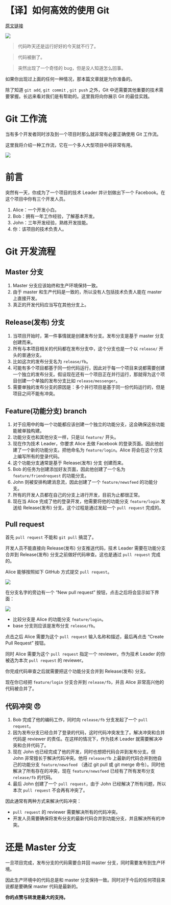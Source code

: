 
# 【译】如何高效的使用 Git

[原文链接](https://medium.freecodecamp.org/how-to-use-git-efficiently-54320a236369)

![](https://ws1.sinaimg.cn/large/0069RVTdly1fuz415uvavj318g0tmh0f.jpg)

> 代码昨天还是运行好好的今天就不行了。

> 代码被删了。

> 突然出现了一个奇怪的 bug，但是没人知道怎么回事。


如果你出现过上面的任何一种情况，那本篇文章就是为你准备的。

除了知道 `git add`, `git commit` , `git push` 之外，Git 中还需要其他重要的技术需要掌握。长远来看对我们是有帮助的。这里我将向你展示 Git 的最佳实践。


# Git 工作流

当有多个开发者同时涉及到一个项目时那么就非常有必要正确使用 Git 工作流。

这里我将介绍一种工作流，它在一个多人大型项目中将非常有用。

![](https://ws1.sinaimg.cn/large/0069RVTdly1fuz4imimuuj313111zq6q.jpg)


# 前言

突然有一天，你成为了一个项目的技术 Leader 并计划做出下一个 Facebook。在这个项目中你有三个开发人员。

1. Alice：一个开发小白。
2. Bob：拥有一年工作经验，了解基本开发。
3. John：三年开发经验，熟练开发技能。
4. 你：该项目的技术负责人。

# Git 开发流程

## Master 分支

1. Master 分支应该始终和生产环境保持一致。
2. 由于 master 和生产代码是一致的，所以没有人包括技术负责人能在 master 上直接开发。
3. 真正的开发代码应当写在其他分支上。

## Release(发布) 分支

1. 当项目开始时，第一件事情就是创建发布分支。发布分支是基于 master 分支创建而来。
2. 所有与本项目相关的代码都在发布分支中，这个分支也是一个以 `release/` 开头的普通分支。
3. 比如这次的发布分支名为 `release/fb`。
4. 可能有多个项目都基于同一份代码运行，因此对于每一个项目来说都需要创建一个独立的发布分支。假设现在还有一个项目正在并行运行，那就得为这个项目创建一个单独的发布分支比如 `release/messenger`。
5. 需要单独的发布分支的原因是：多个并行项目是基于同一份代码运行的，但是项目之间不能有冲突。

## Feature(功能分支) branch

1. 对于应用中的每一个功能都应该创建一个独立的功能分支，这会确保这些功能能被单独构建。
2. 功能分支也和其他分支一样，只是以 `feature/` 开头。
3. 现在作为技术 Leader，你要求 Alice 去做 Facebook 的登录页面。因此他创建了一个新的功能分支。把他命名为 `feature/login`。Alice 将会在这个分支上编写所有的登录代码。
4. 这个功能分支通常是基于 Release(发布) 分支 创建而来。
5. Bob 的任务为创建添加好友页面，因此他创建了一个名为 `feature/friendrequest` 的功能分支。
6. John 则被安排构建消息流，因此创建了一个 `feature/newsfeed` 的功能分支。
7. 所有的开发人员都在自己的分支上进行开发，目前为止都很正常。
8. 现在当 Alice 完成了他的登录开发，他需要将他的功能分支 `feature/login` 发送给 Release(发布) 分支。这个过程是通过发起一个 `pull request` 完成的。


## Pull request

首先 `pull request` 不能和 `git pull` 搞混了。

开发人员不能直接向 Release(发布) 分支推送代码，技术 Leader 需要在功能分支合并到 Release(发布) 分支之前做好代码审查。这也是通过 `pull request` 完成的。

Alice 能够按照如下 GitHub 方式提交 `pull request`。

![](https://ws1.sinaimg.cn/large/0069RVTdgy1fv03386jcoj30ig05swet.jpg)

在分支名字的旁边有一个 “New pull request” 按钮，点击之后将会显示如下界面：

![](https://ws4.sinaimg.cn/large/0069RVTdgy1fv03etb1afj30no078gmn.jpg)

- 比较分支是 Alice 的功能分支 `feature/login`。
- base 分支则应该是发布分支 `release/fb`。

点击之后 Alice 需要为这个 `pull request` 输入名称和描述，最后再点击 “Create Pull Request” 按钮。

同时 Alice 需要为这个 `pull request` 指定一个 reviewer。作为技术 Leader 的你被选为本次 `pull request` 的 reviewer。

你完成代码审查之后就需要把这个功能分支合并到 Release(发布) 分支。

现在你已经把 `feature/login` 分支合并到 `release/fb`，并且 Alice 非常高兴他的代码被合并了。

## 代码冲突 😠

1. Bob 完成了他的编码工作，同时向 `release/fb` 分支发起了一个 `pull request`。
2. 因为发布分支已经合并了登录的代码，这时代码冲突发生了。解决冲突和合并代码是 reviewer 的责任。在这样的情况下，作为技术 Leader 就需要解决冲突和合并代码了。
3. 现在 John 也已经完成了他的开发，同时也想把代码合并到发布分支。但 John 非常擅长于解决代码冲突。他将 `release/fb` 上最新的代码合并到他自己的功能分支 `feature/newsfeed` （通过 git pull 或 git merge 命令）。同时他解决了所有存在的冲突，现在 `feature/newsfeed` 已经有了所有发布分支 `release/fb` 的代码。
4. 最后 John 创建了一个 `pull request`，由于 John 已经解决了所有问题，所以本次 `pull request` 不会再有冲突了。

因此通常有两种方式来解决代码冲突：

- `pull request` 的 reviewer 需要解决所有的代码冲突。
- 开发人员需要确保将发布分支的最新代码合并到功能分支，并且解决所有的冲突。


# 还是 Master 分支


一旦项目完成，发布分支的代码需要合并回 master 分支，同时需要发布到生产环境。

因此生产环境中的代码总是和 master 分支保持一致。同时对于今后的任何项目来说都是要确保 master 代码是最新的。










**你的点赞与转发是最大的支持。**